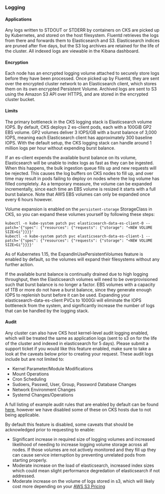 ### Logging

#### Applications
Any logs written to STDOUT or STDERR by containers on CKS are picked up by Kubernetes, and stored on the host filesystem. Fluentd retrieves the logs from there and forwards them to Elasticsearch and S3. Elasticsearch indices are pruned after five days, but the S3 log archives are retained for the life of the cluster. All indexed logs are viewable in the Kibana dashboard.

#### Encryption
Each node has an encrypted logging volume attached to securely store logs before they have been processed. Once picked up by Fluentd, they are sent over the encrypted cluster network to an Elasticsearch client, which stores them on its own encrypted Persistent Volume. Archived logs are sent to S3 using the Amazon S3 API over HTTPS, and are stored in the encrypted cluster bucket.

#### Limits
The primary bottleneck in the CKS logging stack is Elasticsearch volume IOPS. By default, CKS deploys 2 es-client pods, each with a 100GiB GP2 EBS volume. GP2 volumes deliver 3 IOPS/GB with a burst balance of 3,000 IOPS, meaning each Elasticsearch client has approximately 300 baseline IOPS. With the default setup, the CKS logging stack can handle around 1 million logs per hour without expending burst balance.

If an es-client expends the available burst balance on its volume, Elasticsearch will be unable to index logs as fast as they can be ingested. When this happens, the bulk ingestion queue fills up and new requests will be rejected. This causes the log buffers on CKS nodes to fill up, and over time may result in pods failing to deploy on nodes where the log volume has filled completely. As a temporary measure, the volume can be expanded incrementally, since each time an EBS volume is resized it starts with a full burst balance. Note that AWS EBS volumes can only be expanded once every 6 hours however.

Volume expansion is enabled on the `persistent-storage` StorageClass in CKS, so you can expand these volumes yourself by following these steps:

```
kubectl -n kube-system patch pvc elasticsearch-data-es-client-0 --patch='{"spec": {"resources": {"requests": {"storage": "<NEW VOLUME SIZE>Gi"}}}}'
kubectl -n kube-system patch pvc elasticsearch-data-es-client-1 --patch='{"spec": {"resources": {"requests": {"storage": "<NEW VOLUME SIZE>Gi"}}}}'
```

As of Kubernetes 1.15, the ExpandInUsePersistentVolumes feature is enabled by default, so the volumes will expand their filesystems without any further action.

If the available burst balance is continually drained due to high logging throughput, then the Elasticsearch volumes will need to be overprovisioned such that burst balance is no longer a factor. EBS volumes with a capacity of 1TB or more do not have a burst balance, since they generate enough IOPS to replenish burst before it can be used. Expanding your elasticsearch-data-es-client PVCs to 1000Gi will eliminate the IOPS bottleneck from the system, and significantly increase the number of logs that can be handled by the logging stack.

#### Audit 
Any cluster can also have CKS host kernel-level audit logging enabled, which will be treated the same as application logs (sent to s3 on for the life of the cluster and indexed in elasticsearch for 5 days). Please submit a support ticket if you would like this feature enabled, make sure to take a look at the caveats below prior to creating your request. These audit logs include but are not limited to:
* Kernel Parameter/Module Modifications
* Mount Operations
* Cron Scheduling
* Sudoers, Passwd, User, Group, Password Database Changes
* Network Environment Changes
* Systemd Changes/Operations

A full listing of example audit rules that are enabled by default can be found [here](https://github.com/Neo23x0/auditd/blob/master/audit.rules), however we have disabled some of these on CKS hosts due to not being applicable. 

By default this feature is disabled, some caveats that should be acknowledged prior to requesting to enable:
* Significant increase in required size of logging volumes and increased likelihood of needing to increase logging volume storage across all nodes. If those volumes are not actively monitored and they fill up they can cause service interruption by preventing unrelated pods from starting properly.
* Moderate increase on the load of elasticsearch, increased index sizes which could mean slight performance degredation of elasticsearch if not addressed.
* Moderate increase on the volume of logs stored in s3, which will likely cost more depending on your [AWS S3 Pricing](https://aws.amazon.com/s3/pricing/)
